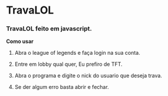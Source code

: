 # TravaLOL

### TravaLOL feito em javascript.

**Como usar**

1. Abra o league of legends e faça login na sua conta.

2. Entre em lobby qual quer, Eu prefiro de TFT.

3. Abra o programa e digite o nick do usuario que deseja trava.

4. Se der algum erro basta abrir e fechar.
